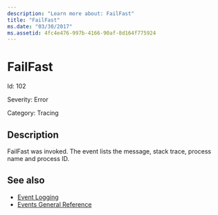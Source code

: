 ```yaml
---
description: "Learn more about: FailFast"
title: "FailFast"
ms.date: "03/30/2017"
ms.assetid: 4fc4e476-997b-4166-90af-8d164f775924
---
```

# FailFast

Id: 102  
  
 Severity: Error  
  
 Category: Tracing  
  
## Description  

 FailFast was invoked. The event lists the message, stack trace, process name and process ID.  
  
## See also

- [Event Logging](index.md)
- [Events General Reference](events-general-reference.md)
